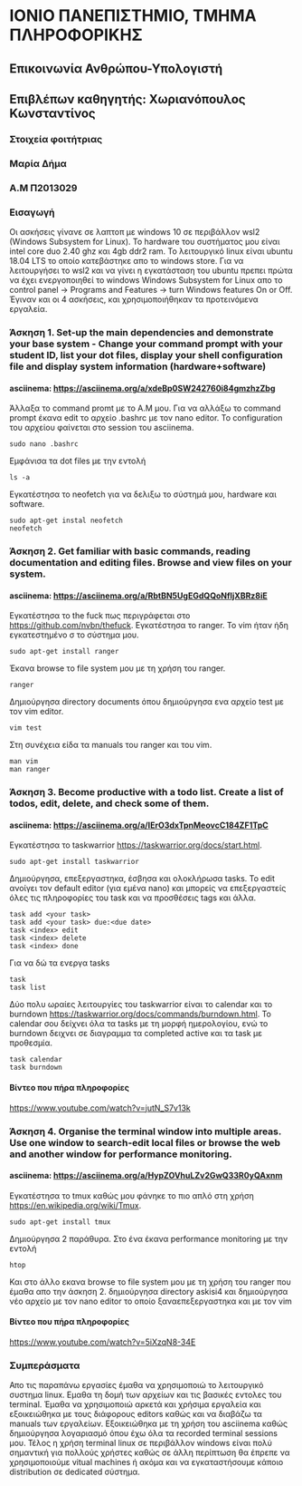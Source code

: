 # ΙΟΝΙΟ ΠΑΝΕΠΙΣΤΗΜΙΟ, ΤΜΗΜΑ ΠΛΗΡΟΦΟΡΙΚΗΣ
## Επικοινωνία Ανθρώπου-Υπολογιστή
## Επιβλέπων καθηγητής: Χωριανόπουλος Κωνσταντίνος
### Στοιχεία φοιτήτριας
### Μαρία Δήμα
### Α.Μ Π2013029

### Εισαγωγή
Οι ασκήσεις γίνανε σε λαπτοπ με windows 10 σε περιβάλλον wsl2 (Windows Subsystem for Linux). Το hardware του συστήματος μου είναι intel core duo 2.40 ghz και 4gb ddr2 ram. To λειτουργικό linux είναι ubuntu 18.04 LTS το οποίο κατεβάστηκε απο το windows store. Για να λειτουργήσει το wsl2 και να γίνει η εγκατάσταση του ubuntu πρεπει πρώτα να έχει ενεργοποιηθεί το windows Windows Subsystem for Linux απο τo control panel -> Programs and Features -> turn Windows features On or Off. Έγιναν και οι 4 ασκήσεις, και χρησιμοποιήθηκαν τα προτεινόμενα εργαλεία.

### Άσκηση 1. Set-up the main dependencies and demonstrate your base system - Change your command prompt with your student ID, list your dot files, display your shell configuration file and display system information (hardware+software)
#### asciinema: https://asciinema.org/a/xdeBp0SW242760i84gmzhzZbg
Άλλαξα το command promt με το Α.Μ μου. Για να αλλάξω το command prompt έκανα edit το αρχείο .bashrc με τον nano editor. To configuration του αρχείου φαίνεται στο session του asciinema.
```
sudo nano .bashrc
```
Eμφάνισα τα dot files με την εντολή

```
ls -a
```

Εγκατέστησα το neofetch για να δελιξω το σύστημά μου, hardware και software.
```
sudo apt-get instal neofetch
neofetch
```

### Άσκηση 2. Get familiar with basic commands, reading documentation and editing files. Browse and view files on your system.
#### asciinema: https://asciinema.org/a/RbtBN5UgEGdQQoNfIjXBRz8iE
Εγκατέστησα το the fuck πως περιγράφεται στο https://github.com/nvbn/thefuck. Εγκατέστησα το ranger. To vim ήταν ήδη εγκατεστημένο σ
το σύστημα μου.

```
sudo apt-get install ranger
```
Έκανα browse το file system μου με τη χρήση του ranger.

```
ranger
```
Δημιούργησα directory documents όπου δημιούργησα ενα αρχείο test με τον vim editor.

```
vim test
```
Στη συνέχεια είδα τα manuals του ranger και του vim.

```
man vim
man ranger
```

### Άσκηση 3. Βecome productive with a todo list. Create a list of todos, edit, delete, and check some of them.
#### asciinema: https://asciinema.org/a/IErO3dxTpnMeovcC184ZF1TpC
Εγκατέστησα το taskwarrior https://taskwarrior.org/docs/start.html.

```
sudo apt-get install taskwarrior
```

Δημιούργησα, επεξεργαστηκα, έσβησα και ολοκλήρωσα tasks.
To edit ανοίγει τον default editor (για εμένα nano) και μπορείς να επεξεργαστείς όλες τις πληροφορίες του task και να προσθέσεις tags και άλλα.

```
task add <your task>
task add <your task> due:<due date>
task <index> edit
task <index> delete
task <index> done
```
Για να δώ τα ενεργα tasks

```
task
task list
```

Δύο πολυ ωραίες λειτουργίες του taskwarrior είναι το calendar και το burndown https://taskwarrior.org/docs/commands/burndown.html.
To calendar σου δείχνει όλα τα tasks με τη μορφή ημερολογίου, ενώ το burndown δειχνει σε διαγραμμα τα completed active και τα task με προθεσμία.

```
task calendar
task burndown
```
#### Βίντεο που πήρα πληροφορίες
https://www.youtube.com/watch?v=jutN_S7v13k

### Άσκηση 4. Organise the terminal window into multiple areas. Use one window to search-edit local files or browse the web and another window for performance monitoring.
#### asciinema: https://asciinema.org/a/HypZOVhuLZv2GwQ33R0yQAxnm

Εγκατέστησα το tmux καθώς μου φάνηκε το πιο απλό στη χρήση https://en.wikipedia.org/wiki/Tmux.

```
sudo apt-get install tmux
```

Δημιούργησα 2 παράθυρα. Στο ένα έκανα performance monitoring με την εντολή

```
htop
```

Και στο άλλο εκανα browse το file system μου με τη χρήση του ranger που έμαθα απο την άσκηση 2. δημιούργησα directory askisi4 και δημιούργησα νέο αρχείο με τον nano editor το οποίο ξαναεπεξεργαστηκα και με τον vim

#### Βίντεο που πήρα πληροφορίες
https://www.youtube.com/watch?v=5iXzqN8-34E

### Συμπεράσματα
Απο τις παραπάνω εργασίες έμαθα να χρησιμοποιώ το λειτουργικό συστημα linux. Εμαθα τη δομή των αρχείων και τις βασικές εντολες του terminal. Έμαθα να χρησιμοποιώ αρκετά και χρήσιμα εργαλεία και εξοικειώθηκα με τους διάφορους editors καθώς και να διαβάζω τα manuals των εργαλείων. Εξοικειώθηκα με τη χρήση του asciinema καθώς δημιούργησα λογαριασμό όπου έχω όλα τα recorded terminal sessions μου. Τέλος η χρήση terminal linux σε περιβάλλον windows είναι πολύ σημαντική για πολλούς χρήστες καθώς σε άλλη περίπτωση θα έπρεπε να χρησιμοποιούμε vitual machines ή ακόμα και να εγκαταστήσουμε κάποιο distribution σε dedicated σύστημα.


